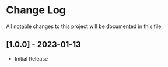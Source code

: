 # Change Log

All notable changes to this project will be documented in this file.

## [1.0.0] - 2023-01-13

- Initial Release

